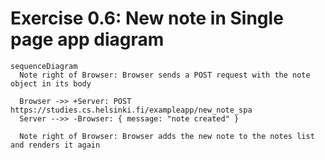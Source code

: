 # Exercise 0.6: New note in Single page app diagram

```mermaid
sequenceDiagram
  Note right of Browser: Browser sends a POST request with the note object in its body

  Browser ->> +Server: POST https://studies.cs.helsinki.fi/exampleapp/new_note_spa
  Server -->> -Browser: { message: "note created" }

  Note right of Browser: Browser adds the new note to the notes list and renders it again
```
